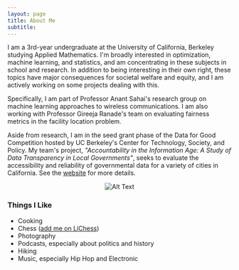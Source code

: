 ```yaml
---
layout: page
title: About Me
subtitle: 
---
```


I am a 3rd-year undergraduate at the University of California, Berkeley studying Applied Mathematics. I'm broadly interested in optimization, machine learning, and statistics, and am concentrating in these subjects in school and research. In addition to being interesting in their own right, these topics have major consequences for societal welfare and equity, and I am actively working on some projects dealing with this. 

Specifically, I am part of Professor Anant Sahai's research group on machine learning approaches to wireless communications. I am also working with Professor Gireeja Ranade's team on evaluating fairness metrics in the facility location problem. 

Aside from research, I am in the seed grant phase of the Data for Good Competition hosted by UC Berkeley's Center for Technology, Society, and Policy. My team's project, *"Accountability in the Information Age: A Study of Data Transparency in Local Governments"*, seeks to evaluate the accessibility and reliability of governmental data for a variety of cities in California. See the [website](https://ctsp.berkeley.edu/data-for-good-projects/) for more details. 

<div style="text-align:center" markdown="1">

![Alt Text](img/misc-site-pictures/xmas-face.jpg)

</div>

### Things I Like

* Cooking 
* Chess ([add me on LiChess](https://lichess.org/@/akhiljalan))
* Photography
* Podcasts, especially about politics and history 
* Hiking
* Music, especially Hip Hop and Electronic 
